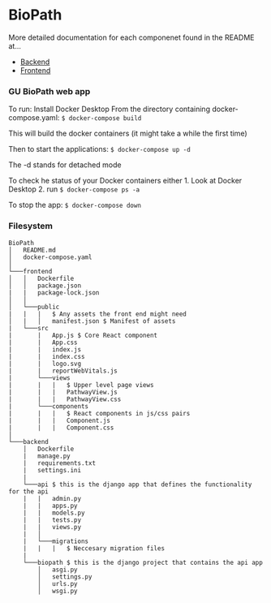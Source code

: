 # BioPath
More detailed documentation for each componenet found in the README at...
* [Backend](https://github.com/SD-2022-CPSC-10/BioPath/tree/api/backend)
* [Frontend](https://github.com/SD-2022-CPSC-10/BioPath/tree/api/frontend)

### GU BioPath web app

To run:
Install Docker Desktop
From the directory containing docker-compose.yaml:
    ```$ docker-compose build```

This will build the docker containers (it might take a while the first time)

Then to start the applications:
   ```$ docker-compose up -d```

The -d stands for detached mode

To check he status of your Docker containers either
    1. Look at Docker Desktop
    2. run ```$ docker-compose ps -a```

To stop the app:
    ```$ docker-compose down```



### Filesystem
```
BioPath
│   README.md
│   docker-compose.yaml 
│
└───frontend
│   │   Dockerfile
│   │   package.json
|   |   package-lock.json
│   │
│   └───public
|   |   |   $ Any assets the front end might need
│   |   │   manifest.json $ Manifest of assets
|   └───src
|       |   App.js $ Core React component
|       |   App.css
|       |   index.js
|       |   index.css
|       |   logo.svg
|       |   reportWebVitals.js
|       └───views
|       |   |   $ Upper level page views
|       |   |   PathwayView.js
|       |   |   PathwayView.css
|       └───components
|       |   |   $ React components in js/css pairs
|       |   |   Component.js
|       |   |   Component.css
│   
└───backend
    │   Dockerfile
    |   manage.py
    |   requirements.txt
    |   settings.ini
    |
    └───api $ this is the django app that defines the functionality for the api
    |   |   admin.py
    |   |   apps.py
    |   |   models.py
    |   |   tests.py
    |   |   views.py
    |   │   
    |   └───migrations
    |   |   |   $ Neccesary migration files
    |   
    └───biopath $ this is the django project that contains the api app
        │   asgi.py
        │   settings.py
        │   urls.py
        │   wsgi.py
```

